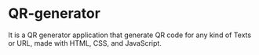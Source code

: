 # QR-generator
It is a QR generator application that generate QR code for any kind of Texts or URL, made with HTML, CSS, and JavaScript.
